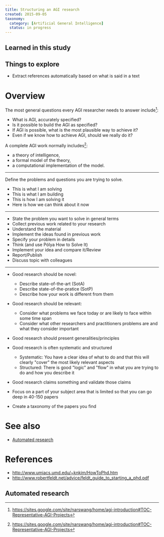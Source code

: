 ```yaml
---
title: Structuring an AGI research
created: 2015-09-05
taxonomy:
  category: [Artificial General Intelligence]
  status: in progress
---
```


## Learned in this study

## Things to explore
* Extract references automatically based on what is said in a text

# Overview

The most general questions every AGI researcher needs to answer include[^1]:
* What is AGI, accurately specified?
* Is it possible to build the AGI as specified?
* If AGI is possible, what is the most plausible way to achieve it?
* Even if we know how to achieve AGI, should we really do it?

A complete AGI work normally includes[^1]:
* a theory of intelligence,
* a formal model of the theory,
* a computational implementation of the model.

---

Define the problems and questions you are trying to solve.

* This is what I am solving
* This is what I am building
* This is how I am solving it
* Here is how we can think about it now

---

* State the problem you want to solve in general terms
* Collect previous work related to your research
* Understand the material
* Implement the ideas found in previous work
* Specify your problem in details
* Think (and use Pólya How to Solve It)
* Implement your idea and compare it/Review
* Report/Publish
* Discuss topic with colleagues

---

* Good research should be novel:
	* Describe state-of-the-art (SotA)
	* Describe state-of-the-pratice (SotP)
	* Describe how your work is different from them
* Good research should be relevant:
	* Consider what problems we face today or are likely to face within some time span
	* Consider what other researchers and practitioners problems are and what they consider important
* Good research should present generalities/principles
* Good research is often systematic and structured
	* Systematic: You have a clear idea of what to do and that this will clearly "cover" the most likely relevant aspects
	* Structured: There is good "logic" and "flow" in what you are trying to do and how you describe it
* Good research claims something and validate those claims

* Focus on a part of your subject area that is limited so that you can go deep in 40-150 papers
* Create a taxonomy of the papers you find

# See also
* [Automated research](../automated-research)

# References
[^1]: https://sites.google.com/site/narswang/home/agi-introduction#TOC-Representative-AGI-Projects

* http://www.umiacs.umd.edu/~knkim/HowToPhd.htm
* http://www.robertfeldt.net/advice/feldt_guide_to_starting_a_phd.pdf

## Automated research
